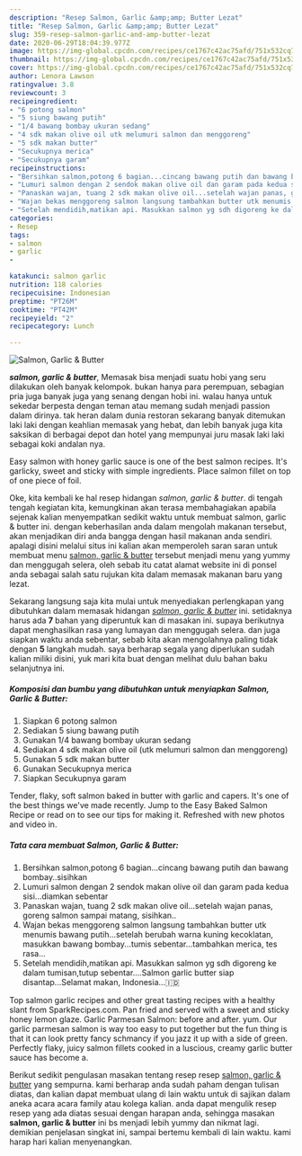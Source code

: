 ```yaml
---
description: "Resep Salmon, Garlic &amp;amp; Butter Lezat"
title: "Resep Salmon, Garlic &amp;amp; Butter Lezat"
slug: 359-resep-salmon-garlic-and-amp-butter-lezat
date: 2020-06-29T18:04:39.977Z
image: https://img-global.cpcdn.com/recipes/ce1767c42ac75afd/751x532cq70/salmon-garlic-butter-foto-resep-utama.jpg
thumbnail: https://img-global.cpcdn.com/recipes/ce1767c42ac75afd/751x532cq70/salmon-garlic-butter-foto-resep-utama.jpg
cover: https://img-global.cpcdn.com/recipes/ce1767c42ac75afd/751x532cq70/salmon-garlic-butter-foto-resep-utama.jpg
author: Lenora Lawson
ratingvalue: 3.8
reviewcount: 3
recipeingredient:
- "6 potong salmon"
- "5 siung bawang putih"
- "1/4 bawang bombay ukuran sedang"
- "4 sdk makan olive oil utk melumuri salmon dan menggoreng"
- "5 sdk makan butter"
- "Secukupnya merica"
- "Secukupnya garam"
recipeinstructions:
- "Bersihkan salmon,potong 6 bagian...cincang bawang putih dan bawang bombay..sisihkan"
- "Lumuri salmon dengan 2 sendok makan olive oil dan garam pada kedua sisi...diamkan sebentar"
- "Panaskan wajan, tuang 2 sdk makan olive oil...setelah wajan panas, goreng salmon sampai matang, sisihkan.."
- "Wajan bekas menggoreng salmon langsung tambahkan butter utk menumis bawang putih...setelah berubah warna kuning kecoklatan, masukkan bawang bombay...tumis sebentar...tambahkan merica, tes rasa..."
- "Setelah mendidih,matikan api. Masukkan salmon yg sdh digoreng ke dalam tumisan,tutup sebentar....Salmon garlic butter siap disantap...Selamat makan, Indonesia...🇮🇩"
categories:
- Resep
tags:
- salmon
- garlic
- 

katakunci: salmon garlic  
nutrition: 118 calories
recipecuisine: Indonesian
preptime: "PT26M"
cooktime: "PT42M"
recipeyield: "2"
recipecategory: Lunch

---
```



![Salmon, Garlic &amp; Butter](https://img-global.cpcdn.com/recipes/ce1767c42ac75afd/751x532cq70/salmon-garlic-butter-foto-resep-utama.jpg)

<b><i>salmon, garlic &amp; butter</i></b>, Memasak bisa menjadi suatu hobi yang seru dilakukan oleh banyak kelompok. bukan hanya para perempuan, sebagian pria juga banyak juga yang senang dengan hobi ini. walau hanya untuk sekedar berpesta dengan teman atau memang sudah menjadi passion dalam dirinya. tak heran dalam dunia restoran sekarang banyak ditemukan laki laki dengan keahlian memasak yang hebat, dan lebih banyak juga kita saksikan di berbagai depot dan hotel yang mempunyai juru masak laki laki sebagai koki andalan nya.

Easy salmon with honey garlic sauce is one of the best salmon recipes. It&#39;s garlicky, sweet and sticky with simple ingredients. Place salmon fillet on top of one piece of foil.

Oke, kita kembali ke hal resep hidangan <i>salmon, garlic &amp; butter</i>. di tengah tengah kegiatan kita, kemungkinan akan terasa membahagiakan apabila sejenak kalian menyempatkan sedikit waktu untuk membuat salmon, garlic &amp; butter ini. dengan keberhasilan anda dalam mengolah makanan tersebut, akan menjadikan diri anda bangga dengan hasil makanan anda sendiri. apalagi disini melalui situs ini kalian akan memperoleh saran saran untuk membuat menu <u>salmon, garlic &amp; butter</u> tersebut menjadi menu yang yummy dan menggugah selera, oleh sebab itu catat alamat website ini di ponsel anda sebagai salah satu rujukan kita dalam memasak makanan baru yang lezat.


Sekarang langsung saja kita mulai untuk menyediakan perlengkapan yang dibutuhkan dalam memasak hidangan <u><i>salmon, garlic &amp; butter</i></u> ini. setidaknya harus ada <b>7</b> bahan yang diperuntuk kan di masakan ini. supaya berikutnya dapat menghasilkan rasa yang lumayan dan menggugah selera. dan juga siapkan waktu anda sebentar, sebab kita akan mengolahnya paling tidak dengan <b>5</b> langkah mudah. saya berharap segala yang diperlukan sudah kalian miliki disini, yuk mari kita buat dengan melihat dulu bahan baku selanjutnya ini.

<!--inarticleads1-->

##### Komposisi dan bumbu yang dibutuhkan untuk menyiapkan Salmon, Garlic &amp; Butter:

1. Siapkan 6 potong salmon
1. Sediakan 5 siung bawang putih
1. Gunakan 1/4 bawang bombay ukuran sedang
1. Sediakan 4 sdk makan olive oil (utk melumuri salmon dan menggoreng)
1. Gunakan 5 sdk makan butter
1. Gunakan Secukupnya merica
1. Siapkan Secukupnya garam


Tender, flaky, soft salmon baked in butter with garlic and capers. It&#39;s one of the best things we&#39;ve made recently. Jump to the Easy Baked Salmon Recipe or read on to see our tips for making it. Refreshed with new photos and video in. 

<!--inarticleads2-->

##### Tata cara membuat Salmon, Garlic &amp; Butter:

1. Bersihkan salmon,potong 6 bagian...cincang bawang putih dan bawang bombay..sisihkan
1. Lumuri salmon dengan 2 sendok makan olive oil dan garam pada kedua sisi...diamkan sebentar
1. Panaskan wajan, tuang 2 sdk makan olive oil...setelah wajan panas, goreng salmon sampai matang, sisihkan..
1. Wajan bekas menggoreng salmon langsung tambahkan butter utk menumis bawang putih...setelah berubah warna kuning kecoklatan, masukkan bawang bombay...tumis sebentar...tambahkan merica, tes rasa...
1. Setelah mendidih,matikan api. Masukkan salmon yg sdh digoreng ke dalam tumisan,tutup sebentar....Salmon garlic butter siap disantap...Selamat makan, Indonesia...🇮🇩


Top salmon garlic recipes and other great tasting recipes with a healthy slant from SparkRecipes.com. Pan fried and served with a sweet and sticky honey lemon glaze. Garlic Parmesan Salmon: before and after. yum. Our garlic parmesan salmon is way too easy to put together but the fun thing is that it can look pretty fancy schmancy if you jazz it up with a side of green. Perfectly flaky, juicy salmon fillets cooked in a luscious, creamy garlic butter sauce has become a. 

Berikut sedikit pengulasan masakan tentang resep resep <u>salmon, garlic &amp; butter</u> yang sempurna. kami berharap anda sudah paham dengan tulisan diatas, dan kalian dapat membuat ulang di lain waktu untuk di sajikan dalam aneka acara acara family atau kolega kalian. anda dapat mengulik resep resep yang ada diatas sesuai dengan harapan anda, sehingga masakan <b>salmon, garlic &amp; butter</b> ini bs menjadi lebih yummy dan nikmat lagi. demikian penjelasan singkat ini, sampai bertemu kembali di lain waktu. kami harap hari kalian menyenangkan.
